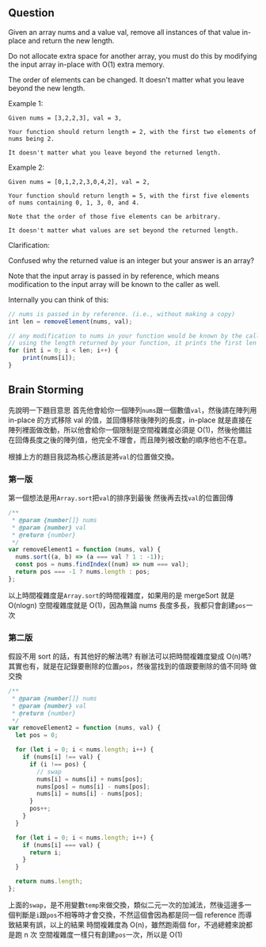 ## Question

Given an array nums and a value val, remove all instances of that value in-place and return the new length.

Do not allocate extra space for another array, you must do this by modifying the input array in-place with O(1) extra memory.

The order of elements can be changed. It doesn't matter what you leave beyond the new length.

Example 1:

```
Given nums = [3,2,2,3], val = 3,

Your function should return length = 2, with the first two elements of nums being 2.

It doesn't matter what you leave beyond the returned length.
```

Example 2:

```
Given nums = [0,1,2,2,3,0,4,2], val = 2,

Your function should return length = 5, with the first five elements of nums containing 0, 1, 3, 0, and 4.

Note that the order of those five elements can be arbitrary.

It doesn't matter what values are set beyond the returned length.
```

Clarification:

Confused why the returned value is an integer but your answer is an array?

Note that the input array is passed in by reference, which means modification to the input array will be known to the caller as well.

Internally you can think of this:

```javascript
// nums is passed in by reference. (i.e., without making a copy)
int len = removeElement(nums, val);

// any modification to nums in your function would be known by the caller.
// using the length returned by your function, it prints the first len elements.
for (int i = 0; i < len; i++) {
    print(nums[i]);
}
```

## Brain Storming

先說明一下題目意思
首先他會給你一個陣列`nums`跟一個數值`val`，然後請在陣列用 in-place 的方式移除 val 的值，並回傳移除後陣列的長度，in-place 就是直接在陣列裡面做改動，所以他會給你一個限制是空間複雜度必須是 O(1)，然後他備註在回傳長度之後的陣列值，他完全不理會，而且陣列被改動的順序他也不在意。

根據上方的題目我認為核心應該是將`val`的位置做交換。

### 第一版

第一個想法是用`Array.sort`把`val`的排序到最後
然後再去找`val`的位置回傳

```javascript
/**
 * @param {number[]} nums
 * @param {number} val
 * @return {number}
 */
var removeElement1 = function (nums, val) {
  nums.sort((a, b) => (a === val ? 1 : -1));
  const pos = nums.findIndex((num) => num === val);
  return pos === -1 ? nums.length : pos;
};
```

以上時間複雜度是`Array.sort`的時間複雜度，如果用的是 mergeSort 就是 O(nlogn)
空間複雜度就是 O(1)，因為無論 nums 長度多長，我都只會創建`pos`一次

### 第二版

假設不用 sort 的話，有其他好的解法嗎?
有辦法可以把時間複雜度變成 O(n)嗎?
其實也有，就是在記錄要刪除的位置`pos`，然後當找到的值跟要刪除的值不同時
做交換

```javascript
/**
 * @param {number[]} nums
 * @param {number} val
 * @return {number}
 */
var removeElement2 = function (nums, val) {
  let pos = 0;

  for (let i = 0; i < nums.length; i++) {
    if (nums[i] !== val) {
      if (i !== pos) {
        // swap
        nums[i] = nums[i] + nums[pos];
        nums[pos] = nums[i] - nums[pos];
        nums[i] = nums[i] - nums[pos];
      }
      pos++;
    }
  }

  for (let i = 0; i < nums.length; i++) {
    if (nums[i] === val) {
      return i;
    }
  }

  return nums.length;
};
```

上面的`swap`，是不用變數`temp`來做交換，類似二元一次的加減法，然後這邊多一個判斷是`i`跟`pos`不相等時才會交換，不然這個會因為都是同一個 reference 而導致結果有誤，以上的結果
時間複雜度為 O(n)，雖然跑兩個 for，不過總體來說都是跑 n 次
空間複雜度一樣只有創建`pos`一次，所以是 O(1)
